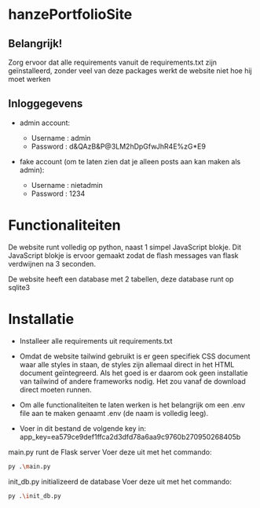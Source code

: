 # hanzePortfolioSite
 
## Belangrijk!
Zorg ervoor dat alle requirements vanuit de requirements.txt zijn geïnstalleerd, zonder veel van deze packages werkt de website niet hoe hij moet werken

## Inloggegevens
* admin account:
    * Username : admin
    * Password : d&QAzB&P@3LM2hDpGfwJhR4E%zG*E9

* fake account (om te laten zien dat je alleen posts aan kan maken als admin):
    * Username : nietadmin
    * Password : 1234

# Functionaliteiten

De website runt volledig op python, naast 1 simpel JavaScript blokje. Dit JavaScript blokje is ervoor gemaakt zodat de flash messages van flask verdwijnen na 3 seconden.

De website heeft een database met 2 tabellen, deze database runt op sqlite3

# Installatie

* Installeer alle requirements uit requirements.txt

* Omdat de website tailwind gebruikt is er geen specifiek CSS document waar alle styles in staan, de styles zijn allemaal direct in het HTML document geïntegreerd. Als het goed is er daarom ook geen installatie van tailwind of andere frameworks nodig. Het zou vanaf de download direct moeten runnen.

* Om alle functionaliteiten te laten werken is het belangrijk om een .env file aan te maken genaamt .env (de naam is volledig leeg). 

* Voer in dit bestand de volgende key in: app_key=ea579ce9def1ffca2d3dfd78a6aa9c9760b270950268405b

main.py runt de Flask server
Voer deze uit met het commando:
```bash
py .\main.py
```
init_db.py initializeerd de database
Voer deze uit met het commando:
```bash
py .\init_db.py
```


